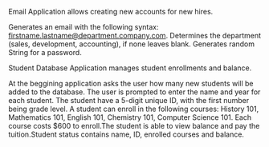 Email Application allows creating new accounts for new hires.

Generates an email with the following syntax: firstname.lastname@department.company.com. Determines the department (sales, development, accounting), if none leaves blank. Generates  random String for a password.

Student Database Application manages student enrollments and balance.

At the beggining application asks the user how many new students will be added to the database.
The user is  prompted to enter the name and year for each student.
The student have a 5-digit unique ID, with the first number being grade level.
A student can enroll in the following courses: History 101, Mathematics 101, English 101, Chemistry 101, Computer Science 101.
Each course costs $600 to enroll.The student is able to view balance and pay the tuition.Student status contains name, ID, enrolled courses and balance.
